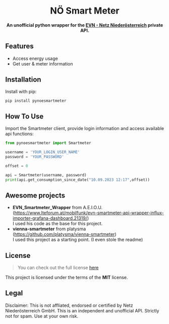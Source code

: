 <h1 align="center">
  NÖ Smart Meter
</h1>
<h4 align="center">An unofficial python wrapper for the <a href="https://smartmeter.netz-noe.at/#/" target="_blank">EVN - Netz Niederösterreich</a> private API.
</h4>

## Features

- Access energy usage
- Get user & meter information

## Installation

Install with pip:

`pip install pynoesmartmeter`

## How To Use

Import the Smartmeter client, provide login information and access available api functions:

```python
from pynoesmartmeter import Smartmeter

username = 'YOUR_LOGIN_USER_NAME'
password = 'YOUR_PASSWORD'

offset = 0

api = Smartmeter(username, password)
print(api.get_consumption_since_date("10.09.2023 12:17",offset))
```


## Awesome projects
- **EVN_Smartmeter_Wrapper** from A.E.I.O.U. (https://www.lteforum.at/mobilfunk/evn-smartmeter-api-wrapper-influx-importer-grafana-dashboard.21319/) \
I used his code as the base for this project.
- **vienna-smartmeter** from platysma (https://github.com/platysma/vienna-smartmeter) \
I used this project as a starting point. (I even stole the readme)

## License

> You can check out the full license [here](https://github.com/xilinx64/vienna-smartmeter/blob/main/LICENSE)

This project is licensed under the terms of the **MIT** license.

## Legal

Disclaimer: This is not affliated, endorsed or certified by Netz Niederösterreich GmbH. This is an independent and unofficial API. Strictly not for spam. Use at your own risk.
